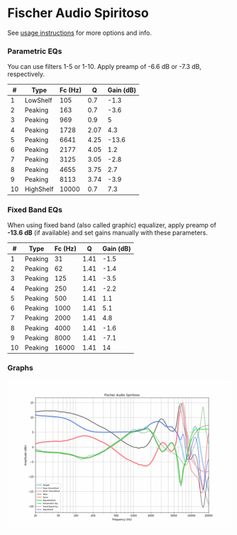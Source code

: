 # Fischer Audio Spiritoso
See [usage instructions](https://github.com/jaakkopasanen/AutoEq#usage) for more options and info.

### Parametric EQs
You can use filters 1-5 or 1-10. Apply preamp of -6.6 dB or -7.3 dB, respectively.

|   # | Type      |   Fc (Hz) |    Q |   Gain (dB) |
|-----|-----------|-----------|------|-------------|
|   1 | LowShelf  |       105 | 0.7  |        -1.3 |
|   2 | Peaking   |       163 | 0.7  |        -3.6 |
|   3 | Peaking   |       969 | 0.9  |         5   |
|   4 | Peaking   |      1728 | 2.07 |         4.3 |
|   5 | Peaking   |      6641 | 4.25 |       -13.6 |
|   6 | Peaking   |      2177 | 4.05 |         1.2 |
|   7 | Peaking   |      3125 | 3.05 |        -2.8 |
|   8 | Peaking   |      4655 | 3.75 |         2.7 |
|   9 | Peaking   |      8113 | 3.74 |        -3.9 |
|  10 | HighShelf |     10000 | 0.7  |         7.3 |

### Fixed Band EQs
When using fixed band (also called graphic) equalizer, apply preamp of **-13.6 dB** (if available) and set gains manually with these parameters.

|   # | Type    |   Fc (Hz) |    Q |   Gain (dB) |
|-----|---------|-----------|------|-------------|
|   1 | Peaking |        31 | 1.41 |        -1.5 |
|   2 | Peaking |        62 | 1.41 |        -1.4 |
|   3 | Peaking |       125 | 1.41 |        -3.5 |
|   4 | Peaking |       250 | 1.41 |        -2.2 |
|   5 | Peaking |       500 | 1.41 |         1.1 |
|   6 | Peaking |      1000 | 1.41 |         5.1 |
|   7 | Peaking |      2000 | 1.41 |         4.8 |
|   8 | Peaking |      4000 | 1.41 |        -1.6 |
|   9 | Peaking |      8000 | 1.41 |        -7.1 |
|  10 | Peaking |     16000 | 1.41 |        14   |

### Graphs
![](./Fischer%20Audio%20Spiritoso.png)
